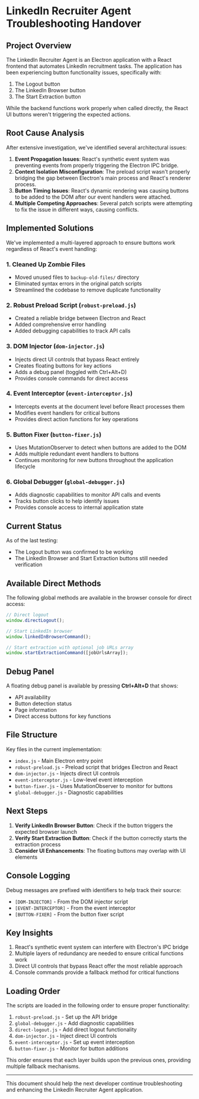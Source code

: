 # LinkedIn Recruiter Agent Troubleshooting Handover

## Project Overview

The LinkedIn Recruiter Agent is an Electron application with a React frontend that automates LinkedIn recruitment tasks. The application has been experiencing button functionality issues, specifically with:

1. The Logout button
2. The LinkedIn Browser button
3. The Start Extraction button

While the backend functions work properly when called directly, the React UI buttons weren't triggering the expected actions.

## Root Cause Analysis

After extensive investigation, we've identified several architectural issues:

1. **Event Propagation Issues**: React's synthetic event system was preventing events from properly triggering the Electron IPC bridge.
2. **Context Isolation Misconfiguration**: The preload script wasn't properly bridging the gap between Electron's main process and React's renderer process.
3. **Button Timing Issues**: React's dynamic rendering was causing buttons to be added to the DOM after our event handlers were attached.
4. **Multiple Competing Approaches**: Several patch scripts were attempting to fix the issue in different ways, causing conflicts.

## Implemented Solutions

We've implemented a multi-layered approach to ensure buttons work regardless of React's event handling:

### 1. Cleaned Up Zombie Files
- Moved unused files to `backup-old-files/` directory
- Eliminated syntax errors in the original patch scripts
- Streamlined the codebase to remove duplicate functionality

### 2. Robust Preload Script (`robust-preload.js`)
- Created a reliable bridge between Electron and React
- Added comprehensive error handling
- Added debugging capabilities to track API calls

### 3. DOM Injector (`dom-injector.js`)
- Injects direct UI controls that bypass React entirely
- Creates floating buttons for key actions
- Adds a debug panel (toggled with Ctrl+Alt+D)
- Provides console commands for direct access

### 4. Event Interceptor (`event-interceptor.js`)
- Intercepts events at the document level before React processes them
- Modifies event handlers for critical buttons
- Provides direct action functions for key operations

### 5. Button Fixer (`button-fixer.js`)
- Uses MutationObserver to detect when buttons are added to the DOM
- Adds multiple redundant event handlers to buttons
- Continues monitoring for new buttons throughout the application lifecycle

### 6. Global Debugger (`global-debugger.js`)
- Adds diagnostic capabilities to monitor API calls and events
- Tracks button clicks to help identify issues
- Provides console access to internal application state

## Current Status

As of the last testing:
- The Logout button was confirmed to be working
- The LinkedIn Browser and Start Extraction buttons still needed verification

## Available Direct Methods

The following global methods are available in the browser console for direct access:

```javascript
// Direct logout
window.directLogout();

// Start LinkedIn browser
window.linkedInBrowserCommand();

// Start extraction with optional job URLs array
window.startExtractionCommand([jobUrlsArray]);
```

## Debug Panel

A floating debug panel is available by pressing **Ctrl+Alt+D** that shows:
- API availability
- Button detection status
- Page information
- Direct access buttons for key functions

## File Structure

Key files in the current implementation:

- `index.js` - Main Electron entry point
- `robust-preload.js` - Preload script that bridges Electron and React
- `dom-injector.js` - Injects direct UI controls
- `event-interceptor.js` - Low-level event interception
- `button-fixer.js` - Uses MutationObserver to monitor for buttons
- `global-debugger.js` - Diagnostic capabilities

## Next Steps

1. **Verify LinkedIn Browser Button**: Check if the button triggers the expected browser launch
2. **Verify Start Extraction Button**: Check if the button correctly starts the extraction process
3. **Consider UI Enhancements**: The floating buttons may overlap with UI elements

## Console Logging

Debug messages are prefixed with identifiers to help track their source:
- `[DOM-INJECTOR]` - From the DOM injector script
- `[EVENT-INTERCEPTOR]` - From the event interceptor
- `[BUTTON-FIXER]` - From the button fixer script

## Key Insights

1. React's synthetic event system can interfere with Electron's IPC bridge
2. Multiple layers of redundancy are needed to ensure critical functions work
3. Direct UI controls that bypass React offer the most reliable approach
4. Console commands provide a fallback method for critical functions

## Loading Order

The scripts are loaded in the following order to ensure proper functionality:

1. `robust-preload.js` - Set up the API bridge
2. `global-debugger.js` - Add diagnostic capabilities
3. `direct-logout.js` - Add direct logout functionality
4. `dom-injector.js` - Inject direct UI controls
5. `event-interceptor.js` - Set up event interception
6. `button-fixer.js` - Monitor for button additions

This order ensures that each layer builds upon the previous ones, providing multiple fallback mechanisms.

---

This document should help the next developer continue troubleshooting and enhancing the LinkedIn Recruiter Agent application.
